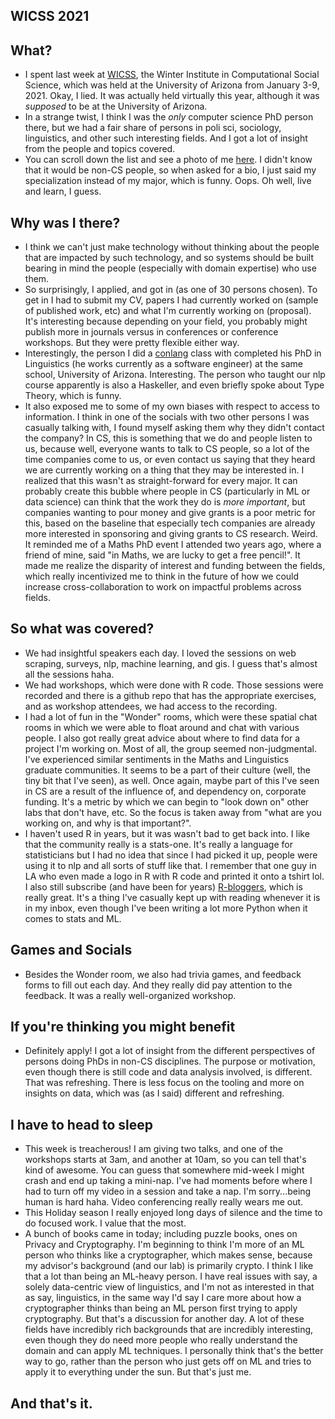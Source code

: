 ## WICSS 2021

## What?
- I spent last week at [WICSS](https://sicss.io/2020/tucson/), the Winter Institute in Computational Social Science, which was held at the University of Arizona from January 3-9, 2021.
  Okay, I lied. It was actually held virtually this year, although it was *supposed* to be at the University of Arizona.
- In a strange twist, I think I was the *only* computer science PhD person there, but we had a fair share of persons in poli sci, sociology, linguistics,
  and other such interesting fields. And I got a lot of insight from the people and topics covered.
- You can scroll down the list and see a photo of me [here](https://sicss.io/2020/tucson/people). I didn't know that it would be non-CS people, so 
  when asked for a bio, I just said my specialization instead of my major, which is funny. Oops. Oh well, live and learn, I guess.
  
## Why was I there?
- I think we can't just make technology without thinking about the people that are impacted by such technology, and so systems should be built 
  bearing in mind the people (especially with domain expertise) who use them.
- So surprisingly, I applied, and got in (as one of 30 persons chosen). To get in I had to submit my CV, papers I had currently worked on (sample of published work, etc) and what I'm currently working on (proposal). It's interesting
  because depending on your field, you probably might publish more in journals versus in conferences or conference workshops. But they were pretty
  flexible either way. 
- Interestingly, the person I did a [conlang](https://kammitama5.github.io/Saturday-December-12th/) class with completed his PhD in Linguistics (he 
  works currently as a software engineer) at the same school, University of Arizona. Interesting. The person who taught our nlp course apparently
  is also a Haskeller, and even briefly spoke about Type Theory, which is funny. 
- It also exposed me to some of my own biases with respect to access to information. I think in one of the socials with two other persons I was casually talking with, I found myself asking them why they didn't contact the company? In CS, this is something that we do and people listen to us,
  because well, everyone wants to talk to CS people, so a lot of the time companies come to us, or even contact us saying that they heard we are currently working on a thing that they may be interested in. I realized that this wasn't as straight-forward for every major. It can probably create 
  this bubble where people in CS (particularly in ML or data science) can think that the work they do is *more important*, but companies wanting to
  pour money and give grants is a poor metric for this, based on the baseline that especially tech companies are already more interested in sponsoring and giving grants to CS research. Weird. It reminded me of a Maths PhD event I attended two years ago, where a friend of mine, said
  "in Maths, we are lucky to get a free pencil!". It made me realize the disparity of interest and funding between the fields, which really incentivized me to think in the future of how we could increase cross-collaboration to work on impactful problems across fields.
  
## So what was covered?
- We had insightful speakers each day. I loved the sessions on web scraping, surveys, nlp, machine learning, and gis. I guess that's almost all
  the sessions haha.
- We had workshops, which were done with R code. Those sessions were recorded and there is a github repo that has the appropriate exercises, and
  as workshop attendees, we had access to the recording.
- I had a lot of fun in the "Wonder" rooms, which were these spatial chat rooms in which we were able to float around and chat with various people.
  I also got really great advice about where to find data for a project I'm working on. Most of all, the group seemed non-judgmental. I've experienced
  similar sentiments in the Maths and Linguistics graduate communities. It seems to be a part of their culture (well, the tiny bit that I've seen),
  as well. Once again, maybe part of this I've seen in CS are a result of the influence of, and dependency on, corporate funding. It's a metric by which we can begin to "look down on" other labs that don't have, etc. So the focus is taken away from "what are you working on, and why is that important?".
- I haven't used R in years, but it was wasn't bad to get back into. I like that the community really is a stats-one. It's really a language for
  statisticians but I had no idea that since I had picked it up, people were using it to nlp and all sorts of stuff like that. I remember that 
  one guy in LA who even made a logo in R with R code and printed it onto a tshirt lol. I also still subscribe (and have been for years) [R-bloggers](https://www.r-bloggers.com/),
  which is really great. It's a thing I've casually kept up with reading whenever it is in my inbox, even though I've been writing a lot more Python
  when it comes to stats and ML.


## Games and Socials
- Besides the Wonder room, we also had trivia games, and feedback forms to fill out each day. And they really did pay attention to the feedback.
  It was a really well-organized workshop. 

## If you're thinking you might benefit
- Definitely apply! I got a lot of insight from the different perspectives of persons doing PhDs in non-CS disciplines. The purpose or motivation,
  even though there is still code and data analysis involved, is different. That was refreshing. There is less focus on the tooling and more on 
  insights on data, which was (as I said) different and refreshing.
  
## I have to head to sleep
- This week is treacherous! I am giving two talks, and one of the workshops starts at 3am, and another at 10am, so you can tell that's kind of 
  awesome. You can guess that somewhere mid-week I might crash and end up taking a mini-nap. I've had moments before where I had to turn off my
  video in a session and take a nap. I'm sorry...being human is hard haha. Video conferencing really really wears me out.
- This Holiday season I really enjoyed long days of silence and the time to do focused work. I value that the most.
- A bunch of books came in today; including puzzle books, ones on Privacy and Cryptography. I'm beginning to think I'm more of an ML person
  who thinks like a cryptographer, which makes sense, because my advisor's background (and our lab) is primarily crypto. I think I like that 
  a lot than being an ML-heavy person. I have real issues with say, a solely data-centric view of linguistics, and I'm not as interested in that
  as say, linguistics, in the same way I'd say I care more about how a cryptographer thinks than being an ML person first trying to apply cryptography.
  But that's a discussion for another day. A lot of these fields have incredibly rich backgrounds that are incredibly interesting, even though they do need
  more people who really understand the domain and can apply ML techniques. I personally think that's the better way to go, rather than the person who just 
  gets off on ML and tries to apply it to everything under the sun. But that's just me.

## And that's it.
  
